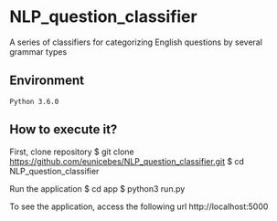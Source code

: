 # NLP_question_classifier

A series of classifiers for categorizing English questions by several grammar types

## Environment
	Python 3.6.0

## How to execute it?

First, clone repository
	$ git clone https://github.com/eunicebes/NLP_question_classifier.git
	$ cd NLP_question_classifier

Run the application
	$ cd app
	$ python3 run.py

To see the application, access the following url
	http://localhost:5000